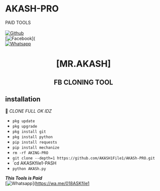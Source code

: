 # AKASH-PRO
PAID TOOLS
<b></b> </br> <br>[![Github](https://img.shields.io/badge/Github-Mr.AKASH-dimgray?style=flat-square&logo=github)](https://github.com/AKASH10)<br> [![Facebook](https://img.shields.io/badge/Facebook-AKASH-blue?style=flat-square&logo=facebook)](<br> [![Whatsapp](https://img.shields.io/badge/Whatsapp-AKASH-deepgreen?style=flat-square&logo=whatsapp)](https://wa.me/+923237528063)



<h1 align="center"> [MR.AKASH]</h1>

<h2 align="center">  FB CLONING TOOL </h2>


## <b>installation</b>

🔰 _CLONE FULL OK IDZ_


- `pkg update`
- `pkg upgrade`
- `pkg install git`
- `pkg install python`
- `pip install requests`
- `pip install mechanize`
- `rm -rf AKING-PRO`
- `git clone --depth=1 https://github.com/AKASH1File1/AKASh-PRO.git`
- `cd AKASKfile1-PASH
- `python AKASh.py`



 ___This Tools is Paid___</br>
 [![Whatsapp](https://img.shields.io/badge/Whatsapp-AKASH-deepgreen?style=flat-square&logo=whatsapp)](https://wa.me/018ASKfile1